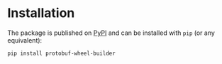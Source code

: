 # Installation

The package is published on [PyPI](https://pypi.org/project/deezer-python/) and can be installed with `pip` (or any equivalent):

```bash
pip install protobuf-wheel-builder
```
